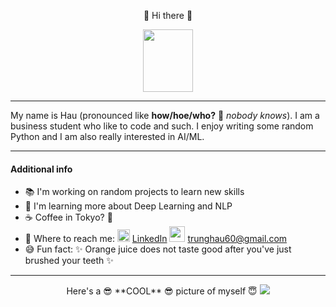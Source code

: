 <p align="center"> 👋 Hi there 👋 </p>

<p align="center">
  <img width="80" height="100" src="https://imgur.com/R462LAk.gif">
</p>

*****

My name is Hau (pronounced like **how/hoe/who?** 🤔 *nobody knows*). I am a business student who like to code and such. I enjoy writing some random Python and I am also really interested in AI/ML. 

*****

#### Additional info
- 📚 I'm working on random projects to learn new skills
- 🌱 I'm learning more about Deep Learning and NLP
- ☕ Coffee in Tokyo? 🤔
- 💬 Where to reach me:  <img width=20 src="https://img.icons8.com/cute-clipart/64/000000/linkedin.png"/> [LinkedIn](https://www.linkedin.com/in/trunghaulelam/) <img width=25 src="https://img.icons8.com/clouds/100/000000/gmail.png"/> <trunghau60@gmail.com>
- 😅 Fun fact: ✨ Orange juice does not taste good after you've just brushed your teeth ✨

*****
<p align="center"> 
  Here's a 😎 **COOL** 😎 picture of myself 😇
  <img src="https://imgur.com/i5RCt0N.jpg">
</p>
